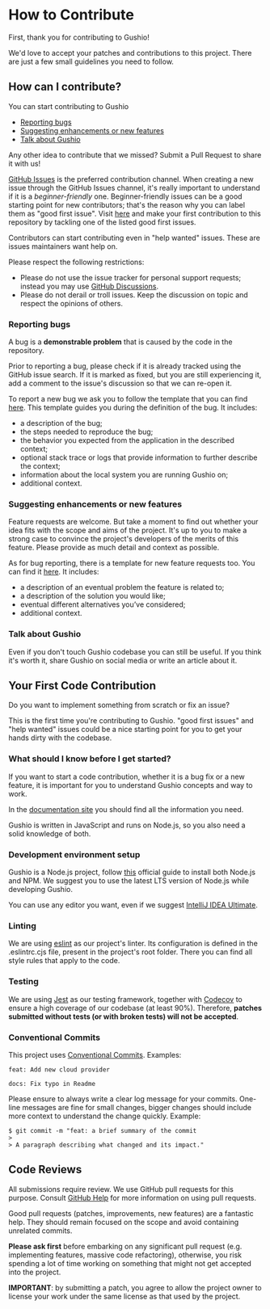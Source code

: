 # How to Contribute

First, thank you for contributing to Gushio!

We'd love to accept your patches and contributions to this project. There are just a few small guidelines you need to 
follow.

## How can I contribute?

You can start contributing to Gushio
- [Reporting bugs](#reporting-bugs)
- [Suggesting enhancements or new features](#suggesting-enhancements-or-new-features)
- [Talk about Gushio](#talk-about-gushio)

Any other idea to contribute that we missed? Submit a Pull Request to share it with us!

[GitHub Issues](https://github.com/forge-srl/gushio/issues) is the preferred contribution channel. When creating a new 
issue through the GitHub Issues channel, it's really important to understand if it is a *beginner-friendly* one. 
Beginner-friendly issues can be a good starting point for new contributors; that's the reason why you can label them as 
"good first issue". Visit [here](https://github.com/forge-srl/gushio/contribute) and make your first contribution to 
this repository by tackling one of the listed good first issues.

Contributors can start contributing even in "help wanted" issues. These are issues maintainers want help on.

Please respect the following restrictions:
- Please do not use the issue tracker for personal support requests; instead you may use 
  [GitHub Discussions](https://github.com/Forge-Srl/gushio/discussions).
- Please do not derail or troll issues. Keep the discussion on topic and respect the opinions of others.

### Reporting bugs

A bug is a **demonstrable problem** that is caused by the code in the repository.

Prior to reporting a bug, please check if it is already tracked using the GitHub issue search. If it is marked as fixed,
but you are still experiencing it, add a comment to the issue's discussion so that we can re-open it.

To report a new bug we ask you to follow the template that you can find
[here](https://github.com/Forge-Srl/gushio/issues/new?assignees=&labels=bug&template=bug_report.md&title=).
This template guides you during the definition of the bug. It includes:
- a description of the bug;
- the steps needed to reproduce the bug;
- the behavior you expected from the application in the described context;
- optional stack trace or logs that provide information to further describe the context;
- information about the local system you are running Gushio on;
- additional context.

### Suggesting enhancements or new features

Feature requests are welcome. But take a moment to find out whether your idea fits with the scope and aims of the 
project. It's up to you to make a strong case to convince the project's developers of the merits of this feature. Please
provide as much detail and context as possible.

As for bug reporting, there is a template for new feature requests too. You can find it 
[here](https://github.com/Forge-Srl/gushio/issues/new?assignees=&labels=&template=feature_request.md&title=).
It includes:
- a description of an eventual problem the feature is related to;
- a description of the solution you would like;
- eventual different alternatives you’ve considered;
- additional context.

### Talk about Gushio

Even if you don't touch Gushio codebase you can still be useful. If you think it's worth it, share Gushio on social
media or write an article about it.

## Your First Code Contribution

Do you want to implement something from scratch or fix an issue?

This is the first time you're contributing to Gushio. "good first issues" and "help wanted" issues could be a nice
starting point for you to get your hands dirty with the codebase.

### What should I know before I get started?

If you want to start a code contribution, whether it is a bug fix or a new feature, it is important for you to
understand Gushio concepts and way to work.

In the [documentation site](https://forge-srl.github.io/gushio/docs/intro) you should find all the information you need.

Gushio is written in JavaScript and runs on Node.js, so you also need a solid knowledge of both. 

### Development environment setup

Gushio is a Node.js project, follow [this](https://docs.npmjs.com/downloading-and-installing-node-js-and-npm) official
guide to install both Node.js and NPM.
We suggest you to use the latest LTS version of Node.js while developing Gushio.

You can use any editor you want, even if we suggest [IntelliJ IDEA Ultimate](https://www.jetbrains.com/idea/).

### Linting

We are using [eslint](https://eslint.org/) as our project's linter. Its configuration is defined in the .eslintrc.cjs
file, present in the project's root folder. There you can find all style rules that apply to the code.

### Testing

We are using [Jest](https://jestjs.io/) as our testing framework, together with 
[Codecov](https://app.codecov.io/gh/Forge-Srl/gushio) to ensure a high coverage of our codebase (at least 90%). 
Therefore, **patches submitted without tests (or with broken tests) will not be accepted**.

### Conventional Commits

This project uses [Conventional Commits](https://www.conventionalcommits.org/en/v1.0.0/). Examples:

```
feat: Add new cloud provider

docs: Fix typo in Readme
```

Please ensure to always write a clear log message for your commits. One-line messages are fine for small changes, bigger
changes should include more context to understand the change quickly. Example:

```
$ git commit -m "feat: a brief summary of the commit
>
> A paragraph describing what changed and its impact."
```

## Code Reviews

All submissions require review. We use GitHub pull requests for this purpose. Consult
[GitHub Help](https://help.github.com/articles/about-pull-requests/) for more information on using pull requests.

Good pull requests (patches, improvements, new features) are a fantastic help. They should remain focused on the scope
and avoid containing unrelated commits.

**Please ask first** before embarking on any significant pull request (e.g. implementing features, massive code 
refactoring), otherwise, you risk spending a lot of time working on something that might not get accepted into the 
project.

**IMPORTANT**: by submitting a patch, you agree to allow the project owner to license your work under the same license 
as that used by the project.
